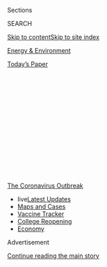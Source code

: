 <div id="app">

<div>

<div>

<div>

<div class="NYTAppHideMasthead css-1q2w90k e1suatyy0">

<div class="section css-ui9rw0 e1suatyy2">

<div class="css-eph4ug er09x8g0">

<div class="css-6n7j50">

</div>

<span class="css-1dv1kvn">Sections</span>

<div class="css-10488qs">

<span class="css-1dv1kvn">SEARCH</span>

</div>

[Skip to content](#site-content)[Skip to site index](#site-index)

</div>

<div id="masthead-section-label" class="css-1wr3we4 eaxe0e00">

[Energy &
Environment](https://www.nytimes.com/section/business/energy-environment)

</div>

<div class="css-10698na e1huz5gh0">

</div>

</div>

<div id="masthead-bar-one" class="section hasLinks css-15hmgas e1csuq9d3">

<div class="css-uqyvli e1csuq9d0">

</div>

<div class="css-1uqjmks e1csuq9d1">

</div>

<div class="css-9e9ivx">

[](https://myaccount.nytimes.com/auth/login?response_type=cookie&client_id=vi)

</div>

<div class="css-1bvtpon e1csuq9d2">

[Today’s
Paper](https://www.nytimes.com/section/todayspaper)

</div>

</div>

</div>

</div>

<div data-aria-hidden="false">

<div id="site-content" data-role="main">

<div>

<div class="css-1aor85t" style="opacity:0.000000001;z-index:-1;visibility:hidden">

<div class="css-1hqnpie">

<div class="css-epjblv">

<span class="css-17xtcya">[Energy &
Environment](/section/business/energy-environment)</span><span class="css-x15j1o">|</span><span class="css-fwqvlz">BP
Reports a Huge Loss and Vows to Increase Renewable
Investment</span>

</div>

<div class="css-k008qs">

<div class="css-1iwv8en">

<span class="css-18z7m18"></span>

<div>

</div>

</div>

<span class="css-1n6z4y">https://nyti.ms/33lHQRI</span>

<div class="css-1705lsu">

<div class="css-4xjgmj">

<div class="css-4skfbu" data-role="toolbar" data-aria-label="Social Media Share buttons, Save button, and Comments Panel with current comment count" data-testid="share-tools">

  - 
  - 
  - 
  - 
    
    <div class="css-6n7j50">
    
    </div>

  - 

</div>

</div>

</div>

</div>

</div>

</div>

<div id="NYT_TOP_BANNER_REGION" class="css-13pd83m">

<div>

<div id="styln-prism-menu-1592847958612" class="section interactive-content interactive-size-medium css-1edisqu">

<div class="css-17ih8de interactive-body">

<div id="scroll-container" class="css-1gj85ro">

[<span class="styln-title-wrap"><span class="css-1pje3qr">The
Coronavirus</span><span class="css-1pje3qr">
Outbreak</span></span>](https://www.nytimes.com/news-event/coronavirus?action=click&pgtype=Article&state=default&region=TOP_BANNER&context=storylines_menu)

  - <span class="css-kqxiym" data-emphasize="true">live</span>[Latest
    Updates](https://www.nytimes.com/2020/08/04/world/coronavirus-cases.html?action=click&pgtype=Article&state=default&region=TOP_BANNER&context=storylines_menu)
  - [Maps and
    Cases](https://www.nytimes.com/interactive/2020/us/coronavirus-us-cases.html?action=click&pgtype=Article&state=default&region=TOP_BANNER&context=storylines_menu)
  - [Vaccine
    Tracker](https://www.nytimes.com/interactive/2020/science/coronavirus-vaccine-tracker.html?action=click&pgtype=Article&state=default&region=TOP_BANNER&context=storylines_menu)
  - [College
    Reopening](https://www.nytimes.com/2020/08/02/us/covid-college-reopening.html?action=click&pgtype=Article&state=default&region=TOP_BANNER&context=storylines_menu)
  - [Economy](https://www.nytimes.com/live/2020/08/04/business/stock-market-today-coronavirus?action=click&pgtype=Article&state=default&region=TOP_BANNER&context=storylines_menu)

</div>

</div>

</div>

</div>

</div>

<div id="top-wrapper" class="css-1sy8kpn">

<div id="top-slug" class="css-l9onyx">

Advertisement

</div>

[Continue reading the main
story](#after-top)

<div class="ad top-wrapper" style="text-align:center;height:100%;display:block;min-height:250px">

<div id="top" class="place-ad" data-position="top" data-size-key="top">

</div>

</div>

<div id="after-top">

</div>

</div>

<div>

<div id="sponsor-wrapper" class="css-1hyfx7x">

<div id="sponsor-slug" class="css-19vbshk">

Supported by

</div>

[Continue reading the main
story](#after-sponsor)

<div id="sponsor" class="ad sponsor-wrapper" style="text-align:center;height:100%;display:block">

</div>

<div id="after-sponsor">

</div>

</div>

<div class="css-186x18t">

</div>

<div class="css-1vkm6nb ehdk2mb0">

# BP Reports a Huge Loss and Vows to Increase Renewable Investment

</div>

The European oil giant has plans for a future with more electrical
generation.

<div class="css-79elbk" data-testid="photoviewer-wrapper">

<div class="css-z3e15g" data-testid="photoviewer-wrapper-hidden">

</div>

<div class="css-1a48zt4 ehw59r15" data-testid="photoviewer-children">

![<span class="css-16f3y1r e13ogyst0" data-aria-hidden="true">Lightsource
BP’s floating installation at the Queen Elizabeth II Reservoir, in
Britain, in this undated photo released by Lightsource BP in
2019.</span><span class="css-cnj6d5 e1z0qqy90" itemprop="copyrightHolder"><span class="css-1ly73wi e1tej78p0">Credit...</span><span><span>Reuters</span></span></span>](https://static01.nyt.com/images/2020/08/04/business/04BP/merlin_153014457_298cbec8-7f4a-4507-ac2f-a5636d6bc2e9-articleLarge.jpg?quality=75&auto=webp&disable=upscale)

</div>

</div>

<div class="css-18e8msd">

<div class="css-vp77d3 epjyd6m0">

<div class="css-hus3qt ey68jwv0" data-aria-hidden="true">

[![Stanley
Reed](https://static01.nyt.com/images/2018/11/02/multimedia/author-stanley-reed/author-stanley-reed-thumbLarge.png
"Stanley Reed")](https://www.nytimes.com/by/stanley-reed)

</div>

<div class="css-1baulvz">

By [<span class="css-1baulvz last-byline" itemprop="name">Stanley
Reed</span>](https://www.nytimes.com/by/stanley-reed)

</div>

</div>

  - Aug. 4,
    2020

  - 
    
    <div class="css-4xjgmj">
    
    <div class="css-d8bdto" data-role="toolbar" data-aria-label="Social Media Share buttons, Save button, and Comments Panel with current comment count" data-testid="share-tools">
    
      - 
      - 
      - 
      - 
        
        <div class="css-6n7j50">
        
        </div>
    
      - 
    
    </div>
    
    </div>

</div>

</div>

<div class="section meteredContent css-1r7ky0e" name="articleBody" itemprop="articleBody">

<div class="css-1fanzo5 StoryBodyCompanionColumn">

<div class="css-53u6y8">

BP reported a $16.8 billion quarterly loss on Tuesday, and cut its
dividend in half — the first reduction since the Deepwater Horizon
disaster a decade ago.

But what caught the attention of analysts and, apparently, investors,
was the ambitious plan that Bernard Looney, the chief executive, set out
for making over the London-based oil giant into a diversified purveyor
of cleaner energy within a decade. BP’s share price jumped by more than
7 percent during trading Tuesday.

On a webcast with analysts Mr. Looney described a transformation plan
that Stuart Joyner, an analyst at the market research firm Redburn, said
in a note to clients was “major, positive, thoughtful and largely
unexpected.”

European oil companies, much more that their counterparts in the United
States, have made a flurry of commitments to reduce carbon emissions in
the future, responding to pressure from investors and governments to be
on the right side of tackling climate change.

</div>

</div>

<div class="css-1fanzo5 StoryBodyCompanionColumn">

<div class="css-53u6y8">

Mr. Looney, though, was more specific in his investment goals, saying
that he intended for BP in a decade to be investing around $5 billion a
year in renewable energy like wind, solar and hydrogen, a clean-burning
gas, about 10 times the current amount. BP’s capital spending is likely
to be about $12 billion this
year.

<div id="NYT_MAIN_CONTENT_1_REGION" class="css-9tf9ac">

<div>

<div id="styln-covid-updates-markets" class="section interactive-content interactive-size-medium css-1ftcdic">

<div class="css-17ih8de interactive-body">

<div id="styln-briefing-block">

<div class="briefing-block-header-section">

# [Latest Updates: Economy](https://www.nytimes.com/live/2020/08/04/business/stock-market-today-coronavirus?action=click&pgtype=Article&state=default&region=MAIN_CONTENT_1&context=storylines_live_updates)

</div>

<div class="briefing-block-lb-items">

<div class="briefing-block-update-time active">

[11h
ago](https://www.nytimes.com/live/2020/08/04/business/stock-market-today-coronavirus?action=click&pgtype=Article&state=default&region=MAIN_CONTENT_1&context=storylines_live_updates#fox-corporations-plunging-profit-is-cushioned-by-fox-news)

</div>

<div>

[Fox Corporation’s plunging profit is cushioned by Fox
News.](https://www.nytimes.com/live/2020/08/04/business/stock-market-today-coronavirus?action=click&pgtype=Article&state=default&region=MAIN_CONTENT_1&context=storylines_live_updates#fox-corporations-plunging-profit-is-cushioned-by-fox-news)

</div>

<div class="briefing-block-update-time active">

[11h
ago](https://www.nytimes.com/live/2020/08/04/business/stock-market-today-coronavirus?action=click&pgtype=Article&state=default&region=MAIN_CONTENT_1&context=storylines_live_updates#trading-in-kodak-shares-comes-under-scrutiny)

</div>

<div>

[Trading in Kodak shares comes under
scrutiny.](https://www.nytimes.com/live/2020/08/04/business/stock-market-today-coronavirus?action=click&pgtype=Article&state=default&region=MAIN_CONTENT_1&context=storylines_live_updates#trading-in-kodak-shares-comes-under-scrutiny)

</div>

<div class="briefing-block-update-time active">

[12h
ago](https://www.nytimes.com/live/2020/08/04/business/stock-market-today-coronavirus?action=click&pgtype=Article&state=default&region=MAIN_CONTENT_1&context=storylines_live_updates#disney-lost-4-7-billion-last-quarter-but-its-newest-business-was-a-big-hit)

</div>

<div>

[Disney lost $4.7 billion last quarter, but its newest business was a
big
hit.](https://www.nytimes.com/live/2020/08/04/business/stock-market-today-coronavirus?action=click&pgtype=Article&state=default&region=MAIN_CONTENT_1&context=storylines_live_updates#disney-lost-4-7-billion-last-quarter-but-its-newest-business-was-a-big-hit)

</div>

</div>

<div class="briefing-block-footer">

<div class="briefing-block-footer-meta">

[See more
updates](https://www.nytimes.com/live/2020/08/04/business/stock-market-today-coronavirus?action=click&pgtype=Article&state=default&region=MAIN_CONTENT_1&context=storylines_live_updates)

</div>

<div class="briefing-block-briefinglinks">

<span>More live coverage:</span>
[Global](https://www.nytimes.com/2020/08/04/world/coronavirus-cases.html?action=click&pgtype=Article&state=default&region=MAIN_CONTENT_1&context=storylines_live_updates)

</div>

</div>

</div>

</div>

</div>

</div>

</div>

He said that he wanted to reduce oil and gas production by about 40
percent in that time frame. As part of the shift, BP, whose origins date
back to the discovery of oil in Iran in the early 20th century, would
not enter any new countries to explore for oil and would also pare back
its refining by about one-third, Mr. Looney said.

Other large oil companies have been wary of saying that their petroleum
output would decline despite growing climate change concerns. Now they
may come under pressure to do the same.

The ambition to cut oil and gas output is “a massive departure,” said
Mr. Joyner of Redburn. “I think it will go down as a watershed moment
not only for BP but for the industry,” he added.

Oswald Clint, an analyst at Bernstein, a market research firm, said BP’s
plans were “peer-leading” and that its potential to smoothly manage
large projects in the renewables area was “underappreciated.”

</div>

</div>

<div class="css-1fanzo5 StoryBodyCompanionColumn">

<div class="css-53u6y8">

BP’s second-quarter results were also laden with reminders that the
company has made mistakes before and could make them again.

It took [a total of $17.4 billion in write
downs](https://www.nytimes.com/2020/06/15/business/energy-environment/bp-oil-gas-write-down.html),
an acknowledgment that its oil and gas fields are no longer worth as
much as they once were.

BP has aspired to be a different kind of energy company before. In 2000
it adopted the slogan [Beyond
Petroleum](https://www.nytimes.com/2002/12/08/magazine/how-green-is-bp.html),
though early forays into renewable energy lost momentum after the 2010
Deepwater Horizon accident in the Gulf of Mexico.

“There are significant risks for BP” and other large oil companies as
they move toward lower-carbon businesses, said Jennifer C. Rowland, an
analyst at Edward Jones, a securities broker. “However, the risk of
inaction is just as significant, as the value of their traditional oil
and gas assets, as well as their relevance in the energy world, could be
diminished over time, “ she said.

BP sliced its dividend to $5.25 cents, while saying it would prioritize
keeping the still generous payout at that level.

Mr. Looney, a 29-year company veteran, became [chief
executive](https://www.nytimes.com/2019/10/04/business/bp-ceo-bob-dudley-bernard-looney.html)
in February and promptly set out a target of achieving “net zero”
emissions
[by 2050](https://www.nytimes.com/2020/02/12/climate/bp-greenhouse-gas-emissions.html).
On Tuesday he provided some details on meeting that goal that were
originally supposed to be revealed in September to impatient investors.

Mr. Looney said the coronavirus pandemic and the grim earnings that it
had produced “only makes us more determined to change, not less.”

</div>

</div>

<div class="css-1fanzo5 StoryBodyCompanionColumn">

<div class="css-53u6y8">

A key focus of the new BP will be electricity generation, although cash
from oil and gas will fund investment. Analysts say that electric power
will be the key means for delivering cleaner energy in the future. By
2030 BP plans to have about 50 gigawatts of renewable generating
capacity, roughly equivalent to fifteen large modern nuclear power
stations.

Mr. Looney says his aim is to profit from renewables through BP’s
extensive buying and selling of electricity and by offering cities or
companies large amounts of clean energy. The company is optimistic that
it can make double-digit profits from such operations. That is more than
some analysts say utility-type businesses are likely to produce.

This new direction is coming at a difficult juncture. Mr. Looney [said
previously](https://www.bbc.com/news/explainers-52966609) that he was
cutting about 10,000 jobs, or about 14 percent of the work force, most
of them this year, as he creates what he calls a more agile company.
This exercise will lead to around $1.5 billion in write downs to be
recognized during this year.

Adding to the risks, the company is now looking to buy into areas, such
as electricity generation, where Mr. Looney and most of his colleagues
have much less experience than they do in oil and gas. Mr. Looney began
his career as a drilling engineer, and rose to be head of the unit that
discovers and produces petroleum — the source of the billions of dollars
in write-offs that were officially announced Tuesday.

“I want to make sure that we don’t have to keep doing this in the
future,” Mr. Looney said.

</div>

</div>

</div>

<div>

</div>

<div>

</div>

<div>

</div>

<div>

<div id="bottom-wrapper" class="css-1ede5it">

<div id="bottom-slug" class="css-l9onyx">

Advertisement

</div>

[Continue reading the main
story](#after-bottom)

<div id="bottom" class="ad bottom-wrapper" style="text-align:center;height:100%;display:block;min-height:90px">

</div>

<div id="after-bottom">

</div>

</div>

</div>

</div>

</div>

## Site Index

<div>

</div>

## Site Information Navigation

  - [© <span>2020</span> <span>The New York Times
    Company</span>](https://help.nytimes.com/hc/en-us/articles/115014792127-Copyright-notice)

<!-- end list -->

  - [NYTCo](https://www.nytco.com/)
  - [Contact
    Us](https://help.nytimes.com/hc/en-us/articles/115015385887-Contact-Us)
  - [Work with us](https://www.nytco.com/careers/)
  - [Advertise](https://nytmediakit.com/)
  - [T Brand Studio](http://www.tbrandstudio.com/)
  - [Your Ad
    Choices](https://www.nytimes.com/privacy/cookie-policy#how-do-i-manage-trackers)
  - [Privacy](https://www.nytimes.com/privacy)
  - [Terms of
    Service](https://help.nytimes.com/hc/en-us/articles/115014893428-Terms-of-service)
  - [Terms of
    Sale](https://help.nytimes.com/hc/en-us/articles/115014893968-Terms-of-sale)
  - [Site
    Map](https://spiderbites.nytimes.com)
  - [Help](https://help.nytimes.com/hc/en-us)
  - [Subscriptions](https://www.nytimes.com/subscription?campaignId=37WXW)

</div>

</div>

</div>

</div>
